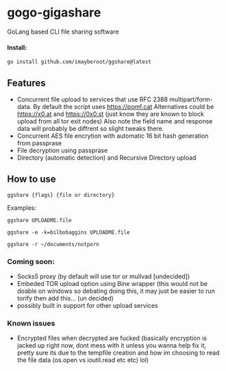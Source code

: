 # gogo-gigashare
GoLang based CLI file sharing software
#### Install:
```
go install github.com/imayberoot/ggshare@latest
```

## Features
- Concurrent file upload to services that use RFC 2388 multipart/form-data. By default the script uses https://pomf.cat Alternatives could be https://x0.at and https://0x0.st (just know they are known to block upload from all tor exit nodes) Also note the field name and response data will probably be diffrent so slight tweaks there.
- Concurrent AES file encrytion with automatic 16 bit hash generation from passprase
- File decryption using passprase
- Directory (automatic detection) and Recursive Directory upload 

## How to use
```
ggshare {flags} {file or directory}
```
Examples:
```
ggshare UPLOADME.file

ggshare -e -k=bilbobaggins UPLOADME.file

ggshare -r ~/documents/notporn
```

### Coming soon:
- Socks5 proxy (by default will use tor or mullvad [undecided])
- Embeded TOR upload option using Bine wrapper (this would not be doable on windows so debating doing this, it may just be easier to run torify then add this... (un decided)
- possibly built in support for other upload services 

### Known issues
- Encrypted files when decrypted are fucked (basically encryption is jacked up right now, dont mess with it unless you wanna help fix it, pretty sure its due to the tempfile creation and how im choosing to read the file data (os.open vs ioutil.read etc etc) lol) 
